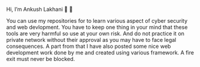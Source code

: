 Hi, I’m Ankush Lakhani 👾 🤖

You can use my repositories for to learn various aspect of cyber security and web devlopment.
You have to keep one thing in your mind that these tools are very harmful so use at your own risk.
And do not practice it on private network without their approval as you may have to face legal consequences.
A part from that I have also posted some nice web development work done by me and created using various framework.
A fire exit must never be blocked.
